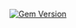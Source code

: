 [![Gem Version](https://badge.fury.io/rb/ember-auth-module-timeoutable-rails.png)](http://badge.fury.io/rb/ember-auth-module-timeoutable-rails)
